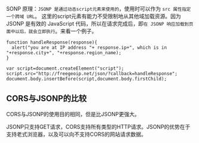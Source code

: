 SONP 原理：`JSONP 是通过动态script元素来使用的`，使用时可以作为 `src 属性指定一个跨域 URL`。 这里的script元素有能力不受限制地从其他域加载资源。因为 JSONP 是有效的 JavaScript 代码，所以在请求完成后，即`在 JSONP 响应加载到页面中以后，就会立即执行`。来看一个例子。

```
function handleResponse(response){
  alert("you are at IP address "+ response.ip+", which is in "+response.city+", "+response.region_name);
}

var script=document.createElement("script");
script.src="http://freegeoip.net/json/?callback=handleResponse";
document.body.insertBefore(script,document.body.firstChild);
```
## CORS与JSONP的比较
CORS与JSONP的使用目的相同，但是比JSONP更强大。

JSONP只支持GET请求，CORS支持所有类型的HTTP请求。JSONP的优势在于支持老式浏览器，以及可以向不支持CORS的网站请求数据。